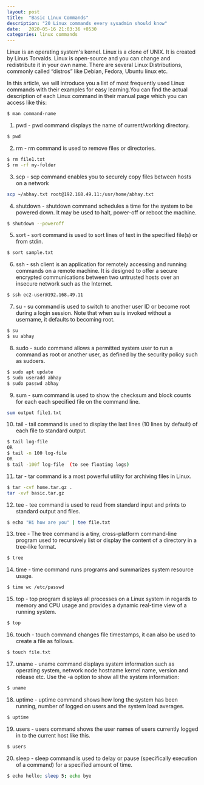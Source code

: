```yaml
---
layout: post
title:  "Basic Linux Commands"
description: "20 Linux commands every sysadmin should know"
date:   2020-05-16 21:03:36 +0530
categories: linux commands
---
```


Linux is an operating system's kernel. Linux is a clone of UNIX. It is created by Linus Torvalds. Linux is open-source and you can change and redistribute it in your own name. There are several Linux Distributions, commonly called “distros” like Debian, Fedora, Ubuntu linux etc.


In this article, we will introduce you a list of most frequently used Linux commands with their examples for easy learning.You can find the actual description of each Linux command in their manual page which you can access like this:

```bash
$ man command-name
```

1. pwd - pwd command displays the name of current/working directory.
```bash
$ pwd
```

2. rm - rm command is used to remove files or directories.
```bash
$ rm file1.txt
$ rm -rf my-folder
```

3. scp - scp command enables you to securely copy files between hosts on a network
```bash
scp ~/abhay.txt root@192.168.49.11:/usr/home/abhay.txt
```

4. shutdown - shutdown command schedules a time for the system to be powered down. It may be used to halt, power-off or reboot the machine.
```bash
$ shutdown --poweroff
```

5. sort - sort command is used to sort lines of text in the specified file(s) or from stdin.
```bash
$ sort sample.txt
```

6. ssh - ssh client is an application for remotely accessing and running commands on a remote machine. It is designed to offer a secure encrypted communications between two untrusted hosts over an insecure network such as the Internet.
```bash
$ ssh ec2-user@192.168.49.11
```

7. su - su command is used to switch to another user ID or become root during a login session. Note that when su is invoked without a username, it defaults to becoming root.
```bash
$ su 
$ su abhay
```

8. sudo - sudo command allows a permitted system user to run a command as root or another user, as defined by the security policy such as sudoers.
```bash
$ sudo apt update
$ sudo useradd abhay
$ sudo passwd abhay
```

9. sum - sum command is used to show the checksum and block counts for each each specified file on the command line.
```bash
sum output file1.txt 
```

10. tail - tail command is used to display the last lines (10 lines by default) of each file to standard output.
```bash
$ tail log-file
OR
$ tail -n 100 log-file
OR
$ tail -100f log-file  (to see floating logs)
```

11. tar - tar command is a most powerful utility for archiving files in Linux.
```bash
$ tar -cvf home.tar.gz .
tar -xvf basic.tar.gz
```

12. tee - tee command is used to read from standard input and prints to standard output and files.
```bash
$ echo "Hi how are you" | tee file.txt 
```

13. tree - The tree command is a tiny, cross-platform command-line program used to recursively list or display the content of a directory in a tree-like format.
```bash
$ tree
```

14. time - time command runs programs and summarizes system resource usage.
```bash
$ time wc /etc/passwd
```

15. top - top program displays all processes on a Linux system in regards to memory and CPU usage and provides a dynamic real-time view of a running system.
```bash
$ top
```

16. touch - touch command changes file timestamps, it can also be used to create a file as follows.
```bash
$ touch file.txt
```

17. uname - uname command displays system information such as operating system, network node hostname kernel name, version and release etc.
    Use the -a option to show all the system information:
```bash
$ uname
```

18. uptime - uptime command shows how long the system has been running, number of logged on users and the system load averages.
```bash
$ uptime
```

19. users - users command shows the user names of users currently logged in to the current host like this.
```bash
$ users
```

20. sleep - sleep command is used to delay or pause (specifically execution of a command) for a specified amount of time.
```bash
$ echo hello; sleep 5; echo bye
```